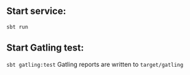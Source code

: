 
## Start service:
  `sbt run`

## Start Gatling test:
  `sbt gatling:test`
  Gatling reports are written to `target/gatling`